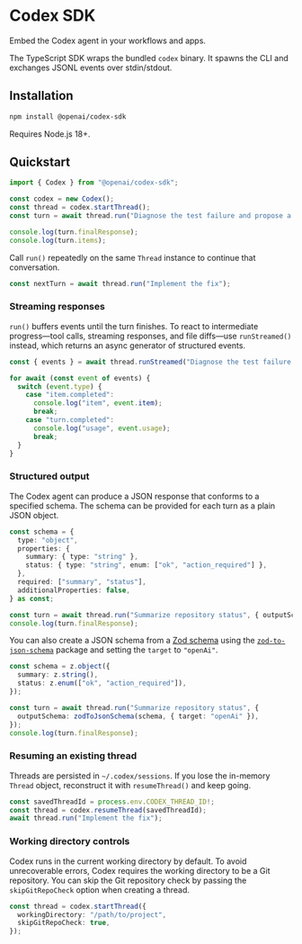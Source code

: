 # Codex SDK

Embed the Codex agent in your workflows and apps.

The TypeScript SDK wraps the bundled `codex` binary. It spawns the CLI and exchanges JSONL events over stdin/stdout.

## Installation

```bash
npm install @openai/codex-sdk
```

Requires Node.js 18+.

## Quickstart

```typescript
import { Codex } from "@openai/codex-sdk";

const codex = new Codex();
const thread = codex.startThread();
const turn = await thread.run("Diagnose the test failure and propose a fix");

console.log(turn.finalResponse);
console.log(turn.items);
```

Call `run()` repeatedly on the same `Thread` instance to continue that conversation.

```typescript
const nextTurn = await thread.run("Implement the fix");
```

### Streaming responses

`run()` buffers events until the turn finishes. To react to intermediate progress—tool calls, streaming responses, and file diffs—use `runStreamed()` instead, which returns an async generator of structured events.

```typescript
const { events } = await thread.runStreamed("Diagnose the test failure and propose a fix");

for await (const event of events) {
  switch (event.type) {
    case "item.completed":
      console.log("item", event.item);
      break;
    case "turn.completed":
      console.log("usage", event.usage);
      break;
  }
}
```

### Structured output

The Codex agent can produce a JSON response that conforms to a specified schema. The schema can be provided for each turn as a plain JSON object.

```typescript
const schema = {
  type: "object",
  properties: {
    summary: { type: "string" },
    status: { type: "string", enum: ["ok", "action_required"] },
  },
  required: ["summary", "status"],
  additionalProperties: false,
} as const;

const turn = await thread.run("Summarize repository status", { outputSchema: schema });
console.log(turn.finalResponse);
```

You can also create a JSON schema from a [Zod schema](https://github.com/colinhacks/zod) using the [`zod-to-json-schema`](https://www.npmjs.com/package/zod-to-json-schema) package and setting the `target` to `"openAi"`.

```typescript
const schema = z.object({
  summary: z.string(),
  status: z.enum(["ok", "action_required"]),
});

const turn = await thread.run("Summarize repository status", {
  outputSchema: zodToJsonSchema(schema, { target: "openAi" }),
});
console.log(turn.finalResponse);
```

### Resuming an existing thread

Threads are persisted in `~/.codex/sessions`. If you lose the in-memory `Thread` object, reconstruct it with `resumeThread()` and keep going.

```typescript
const savedThreadId = process.env.CODEX_THREAD_ID!;
const thread = codex.resumeThread(savedThreadId);
await thread.run("Implement the fix");
```

### Working directory controls

Codex runs in the current working directory by default. To avoid unrecoverable errors, Codex requires the working directory to be a Git repository. You can skip the Git repository check by passing the `skipGitRepoCheck` option when creating a thread. 

```typescript
const thread = codex.startThread({
  workingDirectory: "/path/to/project",
  skipGitRepoCheck: true,
});
```
